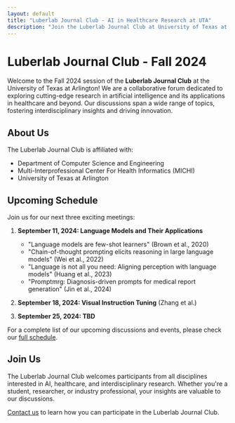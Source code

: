 ```yaml
---
layout: default
title: "Luberlab Journal Club - AI in Healthcare Research at UTA"
description: "Join the Luberlab Journal Club at University of Texas at Arlington for cutting-edge discussions on AI in healthcare, language models, and interdisciplinary research."
---
```


# Luberlab Journal Club - Fall 2024

Welcome to the Fall 2024 session of the **Luberlab Journal Club** at the University of Texas at Arlington! We are a collaborative forum dedicated to exploring cutting-edge research in artificial intelligence and its applications in healthcare and beyond. Our discussions span a wide range of topics, fostering interdisciplinary insights and driving innovation.

## About Us

The Luberlab Journal Club is affiliated with:
- Department of Computer Science and Engineering
- Multi-Interprofessional Center For Health Informatics (MICHI)
- University of Texas at Arlington

## Upcoming Schedule

Join us for our next three exciting meetings:

1. **September 11, 2024: Language Models and Their Applications**
   - "Language models are few-shot learners" (Brown et al., 2020) 
   - "Chain-of-thought prompting elicits reasoning in large language models" (Wei et al., 2022) 
   - "Language is not all you need: Aligning perception with language models" (Huang et al., 2023) 
   - "Promptmrg: Diagnosis-driven prompts for medical report generation" (Jin et al., 2024)

2. **September 18, 2024: Visual Instruction Tuning** (Zhang et al.)

3. **September 25, 2024: TBD**

For a complete list of our upcoming discussions and events, please check our [full schedule](schedule.md).

## Join Us

The Luberlab Journal Club welcomes participants from all disciplines interested in AI, healthcare, and interdisciplinary research. Whether you're a student, researcher, or industry professional, your insights are valuable to our discussions.

[Contact us](#) to learn how you can participate in the Luberlab Journal Club.